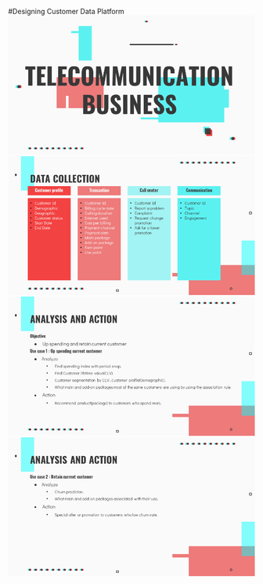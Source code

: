 #Designing Customer Data Platform
![alt text](https://github.com/nacknatthawit/MADT8101-Customer-Analytics/blob/main/Workshop%201%20Customer%20Data%20Platform/Slide1.PNG)
![alt text](https://github.com/nacknatthawit/MADT8101-Customer-Analytics/blob/main/Workshop%201%20Customer%20Data%20Platform/Slide2.PNG)
![alt text](https://github.com/nacknatthawit/MADT8101-Customer-Analytics/blob/main/Workshop%201%20Customer%20Data%20Platform/Slide3.PNG)
![alt text](https://github.com/nacknatthawit/MADT8101-Customer-Analytics/blob/main/Workshop%201%20Customer%20Data%20Platform/Slide4.PNG)
